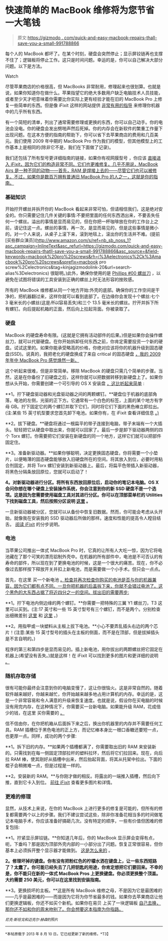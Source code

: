 # 快速简单的 MacBook 维修将为您节省一大笔钱

> 原文:[https://gizmodo . com/quick-and-easy-macbook-repairs-thall-save-you-a-small-991788866](https://gizmodo.com/quick-and-easy-macbook-repairs-thatll-save-you-a-small-991788866)

每个人的 MacBook 都坏了。在某个时刻，硬盘会突然停止；显示屏铰链再也支撑不住了；逻辑板将停止工作。这只是时间问题。幸运的是，你可以自己解决大部分问题。以下是方法。

Watch

尽管苹果商店的价格很高，但 MacBooks 非常耐用，修理起来也很划算。也就是说，如果你知道你在做什么。苹果指望它的绝大多数用户缺乏电脑技术人员技能，或者至少天才吧意味着你需要比你实际上更有经验才能在旧的 MacBook Pro 上修复一些简单的东西。但是像 iFixit 这样的网站提供 [非常有用的指导](http://www.ifixit.com/Guide) 来修理你机器中的几乎所有东西。

有一个简短的清单，列出了通常需要修理或更换的东西，你可以自己动手。你的电池会没电。你的硬盘会发出劈啪声然后死掉。你的内存会在新软件的繁重工作量下出现问题。在这本方便的指南的帮助下，你可以省下去苹果商店的费用和几百美元。我们使用 2009 年中期的 MacBook Pro 作为我们的模型，但其他模型上的工作基本上是相同的(除非它不是，我们在下面做了记录)。

我们还包括了所有型号更详细指南的链接，如果你有视网膜型号 ，你应该 [直接进入 iFixit，因为它们的构造非常不同。它们也更难修复。几乎不用说，MacBook Airs 是一种不同的动物——首先，RAM 是焊接上去的——尽管它们也可以被修复。不过，如果你是数百万拥有普通旧 MacBook Pro 的人之一，这就是你的指南。](http://www.ifixit.com/Device/MacBook_Pro)

### 基础知识

开始拧开螺丝并拆开你的 MacBook 看起来非常可怕，但请相信我们，这是绝对安全的。你只需要记住几件关键的事情:不要把里面的任何东西洒出来，不要丢失任何一个螺丝。溢出的事情是显而易见的，但在你把一杯咖啡放在你的工作台上之前，请记住这一点。螺丝的事情，再一次，是显而易见的，但是这些事情是微小的。对一个人来说，从桌子上滚下来，滚到地毯上，滚出你的生活并不难。(提前 [买些群众演员](http://www.amazon.com/s/ref=nb_sb_noss_1?asc_campaign=InlineText&asc_refurl=https://gizmodo.com/quick-and-easy-macbook-repairs-thatll-save-you-a-small-991788866&asc_source=&field-keywords=macbook%20pro%20screws&rh=i%3Aelectronics%2Ck%3Amacbook%20pro%20screws&sprefix=macbook pro screw%2Celectronics&tag=kinjagizmodolink-20&url=search-alias%3Delectronics) 很聪明。)此外，确保你使用的是 [Phillips #00 螺丝刀](http://www.ifixit.com/Tools/Phillips-00-Screwdriver/IF145-006) ，以避免在试图将错误的工具安装到正确的螺丝上时无法形容的挫败感。

所有的 MacBook 维修都从同一个地方开始:外壳的底部。确保你的工作空间是干净的，把机器翻过来，这样你就可以看到底部了。在边缘你会发现十个螺丝:七个 3 毫米长的小螺丝(这是*所以*容易丢失)和三个 13.5 毫米长的螺丝。拧开并拆下所有螺钉。向后提起机箱的正面，然后向上拉起背面。你被录取了。

### **硬盘**

MacBook 的硬盘寿命有限。(这就是它拥有活动部件的后果。)但是如果你会操作螺丝刀，就可以代替硬盘。在你开始拆卸任何东西之前，你肯定需要投资一个新的硬盘。试试这里的。如果你能承受略高的价格，你绝对应该将你的机器升级到固态硬盘(SSD)。说真的，我把老化的硬盘换成了来自 critical 的固态硬盘 [，我的 2009 年年中 MacBook Pro 感觉焕然一新。](http://www.crucial.com/usa/en/macbook-pro-%252813-inch%252C-mid-2009%2529/CT6510176)

这个听起来很难，但是非常简单。移除 MacBook 的硬盘只需几个简单的步骤。当然，这是在你备份了旧硬盘之后，这样你就可以把数据转移到新硬盘上了。如果你想从头开始，你需要创建一个可引导的 OS X 安装盘 [，这比听起来简单](http://arstechnica.com/apple/2014/10/how-to-make-your-own-bootable-os-x-10-10-yosemite-usb-install-drive/) :

**1。拧下硬盘驱动器和光盘驱动器之间的两颗螺钉。**硬盘位于机器的底部角落，电池的左侧，光驱的正下方。它通常有一个白色的标签，上面的某个地方有字母 GB。拧下固定它的两个螺钉并取下它们，同时将它们下面的黑色棒立即拉出。(注:某些 15 英寸机型要求您首先卸下电池。如果你有，在 iFixit 查看详细信息 [。)](http://www.ifixit.com/Guide/MacBook+Pro+15-Inch+Unibody+Mid+2010+Hard+Drive+Replacement/3030/1)

**2。拔下硬盘。**硬盘将通过一根扁平的带子连接到电脑，带子末端有一个大插头。轻轻把它从硬盘中取出来，你就可以回家了。最后一步是卸下驱动器两侧的四个 Torx 螺钉。你需要把它们安装在新硬盘的同一个地方，这样它们就可以把部件固定住。

**3。准备新驱动器。**如果你够聪明，决定更换固态硬盘，你将需要一个小垫片，以便略薄的固态硬盘能够放入旧硬盘所在的空间。将其放入到位，必要时用粘合剂固定，并将 Torx 螺钉安装到新驱动器上。最后，将扁平色带插入新驱动器，将黑色分隔条放回原位，您就可以启动了！

**4。对新驱动器进行分区。将所有东西放回原位后，启动你的笔记本电脑。OS X 会问你想在哪个硬盘上安装操作系统，你会注意到你的新 SSD 硬盘不是一个选项。这是因为您需要使用磁盘工具对其进行分区。你可以在顶部菜单栏的 Utilities 下找到磁盘工具，然后按照分区说明 [这里](http://forum.crucial.com/t5/Crucial-SSDs/SSD-not-recognized-in-your-new-MacBook-Pro/td-p/3669) 。**

一旦新驱动器被分区，您就可以从备份中恢复旧数据。然而，你可能会考虑从头开始，就像我在安装我的 SSD 驱动器后所做的那样。速度和性能的提高令人瞠目结舌。 [阅读 iFixit](http://ifixit.com/Misc/HD_Software_install.pdf) 的分步说明。

### 电池

当苹果公司推出一体式 MacBook Pro 时，它真的让所有人大吃一惊，因为它将电池藏在了那个可笑的漂亮铝制外壳中。在机器的所有部件中，电池是不可否认的有寿命的部件，所以现在到了更换电池的时候，这是一个很大的痛苦。现在，你不必像过去那样按下释放开关并扣上新电池，而是需要做一个小手术。但只会一点点。

首先，在这里 买一个新电池 [。检查并再次检查你购买的电池是否与你的机器兼容，因为它们都有点不同。一旦你把机器的后盖拆下来，你就不会错过电池了。这个黑色的大东西占据了将近四分之一的空间。拔出旧的需要两步:](http://www.ebay.com/sch/i.html?_odkw=macbook+pro+battery&_osacat=0&_from=R40&_trksid=p2045573.m570.l1313.TR0.TRC0.Xmacbook+pro+unibody+battery&_nkw=macbook+pro+unibody+battery&_sacat=0)

**1。拧下电池内侧边缘的两个螺钉。**你需要一把特殊的三翼 Y1 螺丝刀，T3 这里可以买到。(注:17 英寸和一些 15 英寸型号有三个螺钉，而不是两个。分别检查出细微差别 [这里](http://www.ifixit.com/Guide/Installing+MacBook+Pro+17-Inch+Unibody+Battery/3403/1) 和 [这里](http://www.ifixit.com/Guide/Installing+MacBook+Pro+15-Inch+Unibody+Mid+2010+Battery/3024/1) 。)

**2。用指甲或一块塑料从主板上拔下电池。**小心不要弄乱插头右边的两个芯片！(注意:某些 15 英寸型号的插头在主板的侧面，而不是在顶部，但是拔掉插头是不言自明的。)

程序的第三和第四步是显而易见的。插上新电池，用你拔出的两颗螺丝把它固定在机器上(希望没有丢失。)就是这样！在 iFixit 可以找到更多的图片和更详细的说明 [。](http://www.ifixit.com/Guide/Installing+MacBook+Pro+13-Inch+Unibody+Mid+2009+Battery/1332/1)

### 随机存取存储

很有可能你最终会注意到你的电脑变慢了，这让你很恼火。这是非常自然的。随着软件越来越好，你越来越忙，你开始越来越多地占用计算机的内存。幸运的是，这是一个非常容易和令人满意的升级来恢复速度。也就是说，假设你在买电脑的时候没有用完内存，在这种情况下，你需要买一台新电脑。如果能升级 RAM，花成倍少的钱，在这里 买你需要的 [。](http://www.newegg.com/Mac-Memory/SubCategory/ID-551)

信不信由你，在你把机箱从后面拆下来之后，换出你机器里的内存并不需要任何工具。RAM 插槽位于黑色电池的正上方，而记忆棒本身比一根口香糖还要短一点，也更厚一点。同样，成功的两个步骤:

**1。拆下旧的内存。**如果两个插槽都满了，你需要取出旧的 RAM 来安装新的。只需找到在每一侧固定顶部拉杆的塑料拉环，然后将它们拉回来。现在，向后拉 RAM 棒，使其刚好从插槽中出来，然后抬起背面，将其从托架中拉出。下面的棍子会稍微难一点，但是过程是一样的。

**2。安装新的 RAM。**与你刚才做的相反。将露出的一端推入插槽，然后向下推，直到它卡入到位。 [前往 iFixit](http://www.ifixit.com/Guide/Installing+MacBook+Pro+13-Inch+Unibody+Mid+2009+RAM/1334/1) 查看更多图片和详情。

### 更难的修理

显然，从技术上来说，在你的 MacBook 上进行更多的修复是可能的，但所有的修复都需要两个以上的步骤。我们不建议尝试这些，除非你准备花相当多的时间做笔记本电脑手术，你应该准备好搞砸几次。没有特定的顺序，一些有价值但困难的修复包括:

**1。拧紧显示屏铰链。**你知道几年后，你的 MacBook 显示屏会变得有点，呃，下垂吗？那是因为顶部外壳内部的一小部分出了问题。恢复正常很容易，但你基本上必须拆开整个显示器才能做到。 [这是怎么来的](http://schock.net/articles/2012/02/20/how-to-fix-a-wobbly-macbook-pro-screen/) 。

**2。修理坏掉的键盘。你有没有把粉红色的柠檬水洒在键盘上，让一些东西短路了？太蠢了。你可能已经失去了几把钥匙的用途，你肯定想把它们要回来。不幸的是，你不能只在新的一体式 MacBook Pros 上更换键盘。你必须更换整个顶盖。大约需要 250 美元，你可以在这里找到安装指南。**

**3。更换损坏的主板。**这是所有 MacBook 维修之母，不是因为它是最困难的——几乎是最困难的——而是因为它将为你节省最多的钱。如果你去苹果商店让他们更换逻辑板，你还不如买个新机。如果你在易贝 上买了一块逻辑板 [自己去换，那你还不如和你的周末吻别了。你会想要这本指南为你指路。](http://www.ebay.com/sch/i.html?_odkw=macbook+pro+logic+board&_osacat=0&_from=R40&_trksid=p2045573.m570.l1313.TR0.TRC0&_nkw=macbook+pro+logic+board&_sacat=0)

<small>*尼克·斯坦戈和迈克尔·赫森*的照片</small>

* * *

<small>*本帖原载于 2013 年 8 月 10 日。它已经更新了新的维修。*T3】</small>